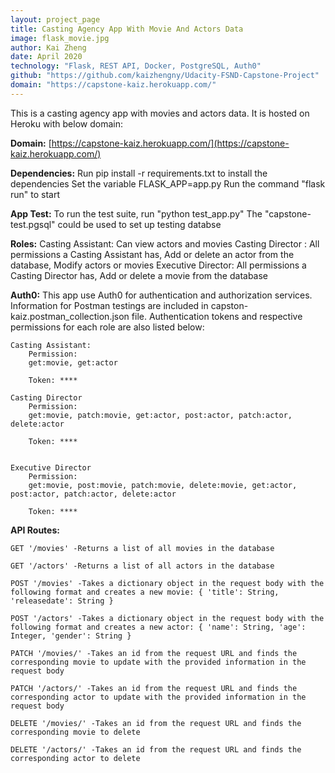 ```yaml
---
layout: project_page
title: Casting Agency App With Movie And Actors Data
image: flask_movie.jpg
author: Kai Zheng
date: April 2020
technology: "Flask, REST API, Docker, PostgreSQL, Auth0"
github: "https://github.com/kaizhengny/Udacity-FSND-Capstone-Project"
domain: "https://capstone-kaiz.herokuapp.com/"
---
```


This is a casting agency app with movies and actors data. It is hosted on Heroku with below domain:

**Domain:**  [https://capstone-kaiz.herokuapp.com/](https://capstone-kaiz.herokuapp.com/)

**Dependencies:**
    Run pip install -r requirements.txt to install the dependencies Set the variable FLASK_APP=app.py Run the command "flask run" to start

**App Test:**
    To run the test suite, run "python test_app.py"
    The "capstone-test.pgsql" could be used to set up testing databse

**Roles:**
    Casting Assistant: 
        Can view actors and movies
    Casting Director : 
        All permissions a Casting Assistant has, Add or delete an     actor from the database, Modify actors or movies
    Executive Director: 
        All permissions a Casting Director has, Add or delete a movie from the database

**Auth0:**
    This app use Auth0 for authentication and authorization services. Information for Postman testings are included in capston-kaiz.postman_collection.json file. Authentication tokens and respective permissions for each role are also listed below: 

    Casting Assistant:
        Permission: 
        get:movie, get:actor
        
        Token: ****

    Casting Director
        Permission: 
        get:movie, patch:movie, get:actor, post:actor, patch:actor, delete:actor
        
        Token: ****


    Executive Director
        Permission: 
        get:movie, post:movie, patch:movie, delete:movie, get:actor, post:actor, patch:actor, delete:actor
        
        Token: ****

**API Routes:**

    GET '/movies' -Returns a list of all movies in the database

    GET '/actors' -Returns a list of all actors in the database

    POST '/movies' -Takes a dictionary object in the request body with the following format and creates a new movie: { 'title': String, 'releasedate': String }

    POST '/actors' -Takes a dictionary object in the request body with the following format and creates a new actor: { 'name': String, 'age': Integer, 'gender': String }

    PATCH '/movies/' -Takes an id from the request URL and finds the corresponding movie to update with the provided information in the request body

    PATCH '/actors/' -Takes an id from the request URL and finds the corresponding actor to update with the provided information in the request body

    DELETE '/movies/' -Takes an id from the request URL and finds the corresponding movie to delete

    DELETE '/actors/' -Takes an id from the request URL and finds the corresponding actor to delete

